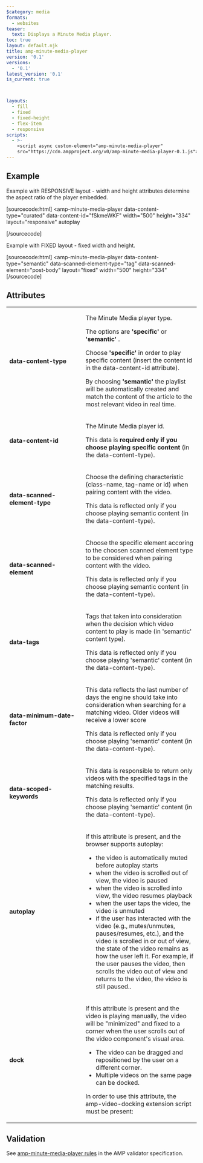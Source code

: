 ```yaml
---
$category: media
formats:
  - websites
teaser:
  text: Displays a Minute Media player.
toc: true
layout: default.njk
title: amp-minute-media-player
version: '0.1'
versions:
  - '0.1'
latest_version: '0.1'
is_current: true



layouts:
  - fill
  - fixed
  - fixed-height
  - flex-item
  - responsive
scripts:
  - >-
    <script async custom-element="amp-minute-media-player"
    src="https://cdn.ampproject.org/v0/amp-minute-media-player-0.1.js"></script>
---
```



<!--
Copyright 2019 The AMP HTML Authors. All Rights Reserved.

Licensed under the Apache License, Version 2.0 (the "License");
you may not use this file except in compliance with the License.
You may obtain a copy of the License at

      http://www.apache.org/licenses/LICENSE-2.0

Unless required by applicable law or agreed to in writing, software
distributed under the License is distributed on an "AS-IS" BASIS,
WITHOUT WARRANTIES OR CONDITIONS OF ANY KIND, either express or implied.
See the License for the specific language governing permissions and
limitations under the License.
-->



## Example

Example with RESPONSIVE layout - width and height attributes determine the aspect ratio of the player embedded.

[sourcecode:html]
<amp-minute-media-player
  data-content-type="curated"
  data-content-id="fSkmeWKF"
  width="500"
  height="334"
  layout="responsive"
  autoplay
>
</amp-minute-media-player>
[/sourcecode]

Example with FIXED layout - fixed width and height.

[sourcecode:html]
  <amp-minute-media-player
    data-content-type="semantic"
    data-scanned-element-type="tag"
    data-scanned-element="post-body"
    layout="fixed" width="500" height="334"
  </amp-minute-media-player>
[/sourcecode]

## Attributes

<table>
  <tr>
    <td width="40%"><strong>data-content-type</strong></td>
    <td><p>The Minute Media player type.</p>
    <p>The options are <strong>'specific'</strong> or <strong>'semantic'</strong> .</p>
    <p>Choose <strong>'specific'</strong> in order to play specific content (insert the content id in the data-content-id attribute).</p>
    <p>By choosing <strong>'semantic'</strong> the playlist will be automatically created and match the content of the article to the most relevant video in real time.</p></td>
  </tr>
  <tr>
    <td width="40%"><strong>data-content-id</strong></td>
    <td><p>The Minute Media player id.</p>
    <p>This data is <strong>required only if you choose playing specific content</strong>  (in the data-content-type).</p></td>
  </tr>
  <tr>
    <td width="40%"><strong>data-scanned-element-type</strong></td>
    <td><p>Choose the defining characteristic (class-name, tag-name or id) when pairing content with the video.</p>
    <p>This data is reflected only if you choose playing semantic content (in the data-content-type).</p></td>
  </tr>
  <tr>
      <td width="40%"><strong>data-scanned-element</strong></td>
      <td><p>Choose the specific element accoring to the choosen scanned element type to be considered when pairing content with the video.</p>
      <p>This data is reflected only if you choose playing semantic content (in the data-content-type).</p></td>
    </tr>
  <tr>
    <td width="40%"><strong>data-tags</strong></td>
    <td><p>Tags that taken into consideration when the decision which video content to play is made (in 'semantic' content type).</p>
    <p>This data is reflected only if you choose playing 'semantic' content (in the data-content-type).</p></td>
  </tr>
  <tr>
    <td width="40%"><strong>data-minimum-date-factor</strong></td>
    <td><p>This data reflects the last number of days the engine should take into consideration when searching for a matching video. Older videos will receive a lower score</p>
    <p>This data is reflected only if you choose playing 'semantic' content (in the data-content-type).</p></td>
  </tr>
  <tr>
      <td width="40%"><strong>data-scoped-keywords</strong></td>
      <td><p>This data is responsible to return only videos with the specified tags in the matching results.</p>
      <p>This data is reflected only if you choose playing 'semantic' content (in the data-content-type).</p></td>
    </tr>
  <tr>
    <td width="40%"><strong>autoplay</strong></td>
    <td><p>If this attribute is present, and the browser supports autoplay:</p>
    <ul>
       <li>the video is automatically muted before autoplay starts</li>
       <li>when the video is scrolled out of view, the video is paused</li>
       <li>when the video is scrolled into view, the video resumes playback</li>
       <li>when the user taps the video, the video is unmuted</li>
       <li>if the user has interacted with the video (e.g., mutes/unmutes, pauses/resumes, etc.), and the video is scrolled in or out of view, the state of the video remains as how the user left it. For example, if the user pauses the video, then scrolls the video out of view and returns to the video, the video is still paused..</li>
    </ul></p></td>
  </tr>
  <tr>
    <td width="40%"><strong>dock</strong></td>
    <td><p>If this attribute is present and the video is playing manually, the video will be "minimized" and fixed to a corner when the user scrolls out of the video component's visual area.</p>
    <ul>
       <li>The video can be dragged and repositioned by the user on a different corner.</li>
       <li>Multiple videos on the same page can be docked.</li>
     </ul>
     In order to use this attribute, the amp-video-docking extension script must be present:
     <script async custom-element="amp-video-docking" src="https://cdn.ampproject.org/v0/amp-video-docking-0.1.js"></script>
</p>
    </td>
  </tr>

</table>

## Validation

See [amp-minute-media-player rules](https://github.com/ampproject/amphtml/blob/master/extensions/amp-minute-media-player/validator-amp-minute-media-player.protoascii) in the AMP validator specification.